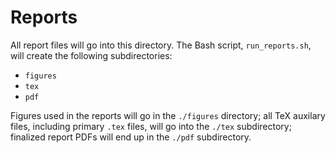 # Reports

All report files will go into this directory. The Bash script,
`run_reports.sh`, will create the following subdirectories:

- `figures`
- `tex`
- `pdf`

Figures used in the reports will go in the `./figures` directory; all
TeX auxilary files, including primary `.tex` files, will go into the
`./tex` subdirectory; finalized report PDFs will end up in the `./pdf`
subdirectory. 
